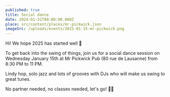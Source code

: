```yaml
---
published: true
title: Social dance
date: 2024-01-31T00:00:00.000Z
place: src/content/places/mr-pickwick.json
imageSrc: /uploads/events/2025-01-15-mr-pickwick.png
---
```


Hi! We hope 2025 has started well 🙂

To get back into the swing of things, join us for a social dance session on Wednesday January 15th at Mr Pickwick Pub (80 rue de Lausanne) from 8:30 PM to 11 PM.

Lindy hop, solo jazz and lots of grooves with DJs who will make us swing to great tunes.

No partner needed, no classes needed, let's go! 🤗🪇
